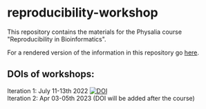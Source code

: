 # reproducibility-workshop
This repository contains the materials for the Physalia course "Reproducibility in Bioinformatics".

For a rendered version of the information in this repository go [here](https://reproducibility-workshop.readthedocs.io/en/latest/).

## DOIs of workshops:

Iteration 1: July 11-13th 2022 [![DOI](https://zenodo.org/badge/499112215.svg)](https://zenodo.org/badge/latestdoi/499112215)  
Iteration 2: Apr 03-05th 2023 (DOI will be added after the course)


